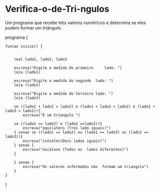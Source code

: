 # Verifica-o-de-Tri-ngulos
Um programa que recebe três valores numéricos e determina se eles podem formar um triângulo.
 

 programa {

	
 	funcao inicio() {
	

 		real lado1, lado2, lado3

 		escreva("Digite a medida do primeiro     lado: ")
	 	leia (lado1)

 		escreva("Digite a medida do segundo  lado: ")
 		leia (lado2)

 		escreva("Digite a medida do terceiro lado: ")
	 	leia (lado3)

 		se ((lado1 + lado2 > lado3) e (lado1 + lado3 > lado2) e (lado2 + lado3 > lado1)){
 			escreva("É um triangulo ")
		
 		se ((lado1 == lado2) e (lado2 ==lado3)){
 			escreva("equilatero (Tres lado iguais)")
 		} senao se ((lado1 == lado2) ou (lado1 == lado3) ou (lado2 == lado3)){
 			escreva("isóceles(Dois lados iguais)")
 		} senao {
 			escreva("escaleno (Todos os  lados diferentes)")
 		}
		
 		} senao {
 			escreva("Os valores informados não  formam um triangulo")
 		}
 	}
 }